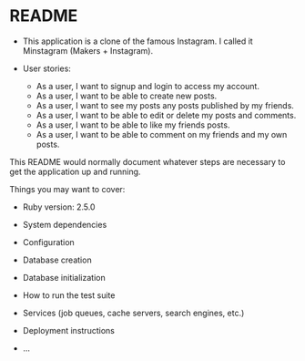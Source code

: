 # README

* This application is a clone of the famous Instagram. I called it Minstagram (Makers + Instagram).

* User stories:

  - As a user, I want to signup and login to access my account.
  - As a user, I want to be able to create new posts.
  - As a user, I want to see my posts any posts published by my friends.
  - As a user, I want to be able to edit or delete my posts and comments.
  - As a user, I want to be able to like my friends posts.
  - As a user, I want to be able to comment on my friends and my own posts.

This README would normally document whatever steps are necessary to get the
application up and running.

Things you may want to cover:

* Ruby version: 2.5.0

* System dependencies

* Configuration

* Database creation

* Database initialization

* How to run the test suite

* Services (job queues, cache servers, search engines, etc.)

* Deployment instructions

* ...
